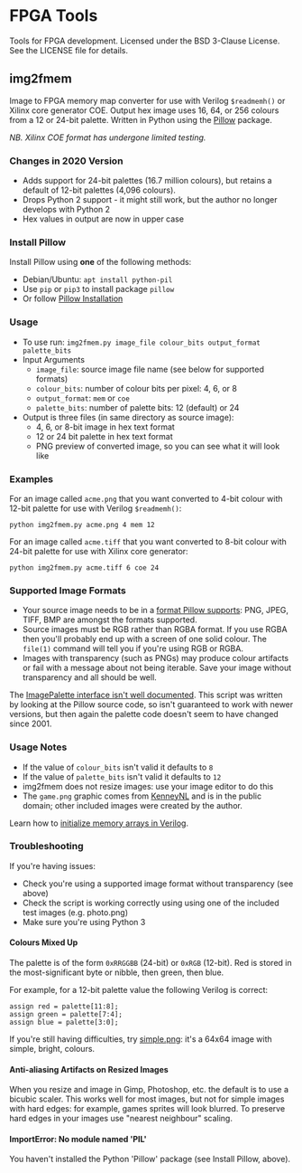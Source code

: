 # FPGA Tools

Tools for FPGA development. Licensed under the BSD 3-Clause License. See the LICENSE file for details.

## img2fmem

Image to FPGA memory map converter for use with Verilog `$readmemh()` or Xilinx core generator COE.
Output hex image uses 16, 64, or 256 colours from a 12 or 24-bit palette.
Written in Python using the [Pillow](https://pillow.readthedocs.io) package.

_NB. Xilinx COE format has undergone limited testing._

### Changes in 2020 Version

* Adds support for 24-bit palettes (16.7 million colours), but retains a default of 12-bit palettes (4,096 colours).
* Drops Python 2 support - it might still work, but the author no longer develops with Python 2
* Hex values in output are now in upper case

### Install Pillow

Install Pillow using **one** of the following methods:

* Debian/Ubuntu: `apt install python-pil`
* Use `pip` or `pip3` to install package `pillow`
* Or follow [Pillow Installation](https://pillow.readthedocs.io/en/stable/installation.html)

### Usage

* To use run: `img2fmem.py image_file colour_bits output_format palette_bits`
* Input Arguments
  * `image_file`: source image file name (see below for supported formats)
  * `colour_bits`: number of colour bits per pixel: 4, 6, or 8
  * `output_format`: `mem` or `coe`
  * `palette_bits`: number of palette bits: 12 (default) or 24
* Output is three files (in same directory as source image):
  * 4, 6, or 8-bit image in hex text format
  * 12 or 24 bit palette in hex text format
  * PNG preview of converted image, so you can see what it will look like

### Examples

For an image called `acme.png` that you want converted to 4-bit colour with 12-bit palette for use with Verilog `$readmemh()`:

    python img2fmem.py acme.png 4 mem 12

For an image called `acme.tiff` that you want converted to 8-bit colour with 24-bit palette for use with Xilinx core generator:

    python img2fmem.py acme.tiff 6 coe 24

### Supported Image Formats

* Your source image needs to be in a [format Pillow supports](http://pillow.readthedocs.io/en/latest/handbook/image-file-formats.html): PNG, JPEG, TIFF, BMP are amongst the formats supported.
* Source images must be RGB rather than RGBA format. If you use RGBA then you'll probably end up with a screen of one solid colour. The `file(1)` command will tell you if you're using RGB or RGBA.
* Images with transparency (such as PNGs) may produce colour artifacts or fail with a message about not being iterable. Save your image without transparency and all should be well.

The [ImagePalette interface isn't well documented](https://pillow.readthedocs.io/en/stable/reference/ImagePalette.html). This script was written by looking at the Pillow source code, so isn't guaranteed to work with newer versions, but then again the palette code doesn't seem to have changed since 2001.

### Usage Notes

* If the value of `colour_bits` isn't valid it defaults to `8`
* If the value of `palette_bits` isn't valid it defaults to `12`
* img2fmem does not resize images: use your image editor to do this
* The `game.png` graphic comes from [KenneyNL](https://opengameart.org/content/space-shooter-redux) and is in the public domain; other included images were created by the author.

Learn how to [initialize memory arrays in Verilog](https://timetoexplore.net/blog/initialize-memory-in-verilog).

### Troubleshooting

If you're having issues:

* Check you're using a supported image format without transparency (see above)
* Check the script is working correctly using using one of the included test images (e.g. photo.png)
* Make sure you're using Python 3

#### Colours Mixed Up

The palette is of the form `0xRRGGBB` (24-bit) or `0xRGB` (12-bit). Red is stored in the most-significant byte or nibble, then green, then blue.

For example, for a 12-bit palette value the following Verilog is correct:

    assign red = palette[11:8];
    assign green = palette[7:4];
    assign blue = palette[3:0];

If you're still having difficulties, try [simple.png](img2fmem/test/simple.png): it's a 64x64 image with simple, bright, colours.

#### Anti-aliasing Artifacts on Resized Images

When you resize and image in Gimp, Photoshop, etc. the default is to use a bicubic scaler. This works well for most images, but not for simple images with hard edges: for example, games sprites will look blurred. To preserve hard edges in your images use "nearest neighbour" scaling.

#### ImportError: No module named 'PIL'

You haven't installed the Python 'Pillow' package (see Install Pillow, above).
